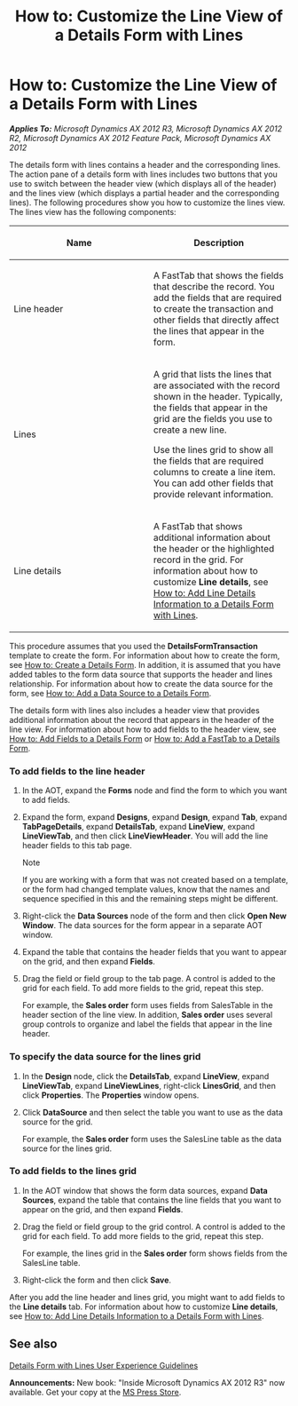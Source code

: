 ﻿---
title: 'How to: Customize the Line View of a Details Form with Lines'
TOCTitle: 'How to: Customize the Line View of a Details Form with Lines'
ms:assetid: c5a5fcf4-a51f-4699-80fb-fb4b6b69f544
ms:mtpsurl: https://msdn.microsoft.com/en-us/library/Hh528508(v=AX.60)
ms:contentKeyID: 37835255
ms.date: 05/18/2015
mtps_version: v=AX.60
---

# How to: Customize the Line View of a Details Form with Lines 


_**Applies To:** Microsoft Dynamics AX 2012 R3, Microsoft Dynamics AX 2012 R2, Microsoft Dynamics AX 2012 Feature Pack, Microsoft Dynamics AX 2012_

The details form with lines contains a header and the corresponding lines. The action pane of a details form with lines includes two buttons that you use to switch between the header view (which displays all of the header) and the lines view (which displays a partial header and the corresponding lines). The following procedures show you how to customize the lines view. The lines view has the following components:

<table>
<colgroup>
<col style="width: 50%" />
<col style="width: 50%" />
</colgroup>
<thead>
<tr class="header">
<th><p>Name</p></th>
<th><p>Description</p></th>
</tr>
</thead>
<tbody>
<tr class="odd">
<td><p>Line header</p></td>
<td><p>A FastTab that shows the fields that describe the record. You add the fields that are required to create the transaction and other fields that directly affect the lines that appear in the form.</p></td>
</tr>
<tr class="even">
<td><p>Lines</p></td>
<td><p>A grid that lists the lines that are associated with the record shown in the header. Typically, the fields that appear in the grid are the fields you use to create a new line.</p>
<p>Use the lines grid to show all the fields that are required columns to create a line item. You can add other fields that provide relevant information.</p></td>
</tr>
<tr class="odd">
<td><p>Line details</p></td>
<td><p>A FastTab that shows additional information about the header or the highlighted record in the grid. For information about how to customize <strong>Line details</strong>, see <a href="how-to-add-line-details-information-to-a-details-form-with-lines.md">How to: Add Line Details Information to a Details Form with Lines</a>.</p></td>
</tr>
</tbody>
</table>


This procedure assumes that you used the **DetailsFormTransaction** template to create the form. For information about how to create the form, see [How to: Create a Details Form](how-to-create-a-details-form.md). In addition, it is assumed that you have added tables to the form data source that supports the header and lines relationship. For information about how to create the data source for the form, see [How to: Add a Data Source to a Details Form](how-to-add-a-data-source-to-a-details-form.md).

The details form with lines also includes a header view that provides additional information about the record that appears in the header of the line view. For information about how to add fields to the header view, see [How to: Add Fields to a Details Form](how-to-add-fields-to-a-details-form.md) or [How to: Add a FastTab to a Details Form](how-to-add-a-fasttab-to-a-details-form.md).

### To add fields to the line header

1.  In the AOT, expand the **Forms** node and find the form to which you want to add fields.

2.  Expand the form, expand **Designs**, expand **Design**, expand **Tab**, expand **TabPageDetails**, expand **DetailsTab**, expand **LineView**, expand **LineViewTab**, and then click **LineViewHeader**. You will add the line header fields to this tab page.
    

    > [!NOTE]
    > <P>If you are working with a form that was not created based on a template, or the form had changed template values, know that the names and sequence specified in this and the remaining steps might be different.</P>



3.  Right-click the **Data Sources** node of the form and then click **Open New Window**. The data sources for the form appear in a separate AOT window.

4.  Expand the table that contains the header fields that you want to appear on the grid, and then expand **Fields**.

5.  Drag the field or field group to the tab page. A control is added to the grid for each field. To add more fields to the grid, repeat this step.
    
    For example, the **Sales order** form uses fields from SalesTable in the header section of the line view. In addition, **Sales order** uses several group controls to organize and label the fields that appear in the line header.

### To specify the data source for the lines grid

1.  In the **Design** node, click the **DetailsTab**, expand **LineView**, expand **LineViewTab**, expand **LineViewLines**, right-click **LinesGrid**, and then click **Properties**. The **Properties** window opens.

2.  Click **DataSource** and then select the table you want to use as the data source for the grid.
    
    For example, the **Sales order** form uses the SalesLine table as the data source for the lines grid.

### To add fields to the lines grid

1.  In the AOT window that shows the form data sources, expand **Data Sources**, expand the table that contains the line fields that you want to appear on the grid, and then expand **Fields**.

2.  Drag the field or field group to the grid control. A control is added to the grid for each field. To add more fields to the grid, repeat this step.
    
    For example, the lines grid in the **Sales order** form shows fields from the SalesLine table.

3.  Right-click the form and then click **Save**.

After you add the line header and lines grid, you might want to add fields to the **Line details** tab. For information about how to customize **Line details**, see [How to: Add Line Details Information to a Details Form with Lines](how-to-add-line-details-information-to-a-details-form-with-lines.md).

## See also

[Details Form with Lines User Experience Guidelines](details-form-with-lines-user-experience-guidelines.md)

  
**Announcements:** New book: "Inside Microsoft Dynamics AX 2012 R3" now available. Get your copy at the [MS Press Store](https://www.microsoftpressstore.com/store/inside-microsoft-dynamics-ax-2012-r3-9780735685109).

